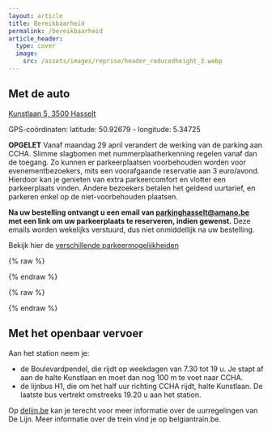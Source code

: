 ```yaml
---
layout: article
title: Bereikbaarheid
permalink: /bereikbaarheid
article_header:
  type: cover
  image:
    src: /assets/images/reprise/header_reducedheight_3.webp
---
```


## Met de auto
[Kunstlaan 5, 3500 Hasselt](https://maps.app.goo.gl/KkdsDtXpD2LTySCM7)

GPS-coördinaten: latitude: 50.92679 - longitude: 5.34725

**OPGELET**
Vanaf maandag 29 april verandert de werking van de parking aan CCHA.
Slimme slagbomen met nummerplaatherkenning regelen vanaf dan de toegang.
Zo kunnen er parkeerplaatsen voorbehouden worden voor evenementbezoekers, mits een voorafgaande reservatie aan 3 euro/avond.
Hierdoor kan je genieten van extra parkeercomfort en vlotter een parkeerplaats vinden.
Andere bezoekers betalen het geldend uurtarief, en parkeren enkel op de niet-voorbehouden plaatsen.

**Na uw bestelling ontvangt u een email van parkinghasselt@amano.be met een link om uw parkeerplaats te reserveren, indien gewenst.**
Deze emails worden wekelijks verstuurd, dus niet onmiddellijk na uw bestelling.

Bekijk hier de [verschillende parkeermogelijkheiden](https://www.ccha.be/pQ7aiZ/praktisch/bereikbaarheid)

{% raw %}
<div id="map"></div>
{% endraw %}

{% raw %}
<script>
  // initialize Leaflet
  var map = L.map('map').setView({ lon: 5.3465362878944624, lat: 50.92616884714751 }, 17);

  // add the OpenStreetMap tiles
  L.tileLayer('https://tile.openstreetmap.org/{z}/{x}/{y}.png', {
    maxZoom: 19,
    attribution: '&copy; <a href="https://openstreetmap.org/copyright">OpenStreetMap contributors</a>'
  }).addTo(map);

  // show the scale bar on the lower left corner
  L.control.scale({imperial: false, metric: true}).addTo(map);

  // show a marker on the map
  const marker = L.marker({ lon: 5.3465362878944624, lat: 50.92616884714751 }).addTo(map);
  marker.bindPopup('Cultureel Centrum CCHA').openPopup();
</script>
{% endraw %}



## Met het openbaar vervoer
Aan het station neem je:
- de Boulevardpendel, die rijdt op weekdagen van 7.30 tot 19 u. Je stapt af aan de halte Kunstlaan en moet dan nog 100 m te voet naar CCHA.
- de lijnbus H1, die om het half uur richting CCHA rijdt, halte Kunstlaan. De laatste bus vertrekt omstreeks 19.20 u aan het station.


Op [delijn.be](https://www.delijn.be/) kan je terecht voor meer informatie over de uurregelingen van De Lijn. Meer informatie over de trein vind je op belgiantrain.be.
